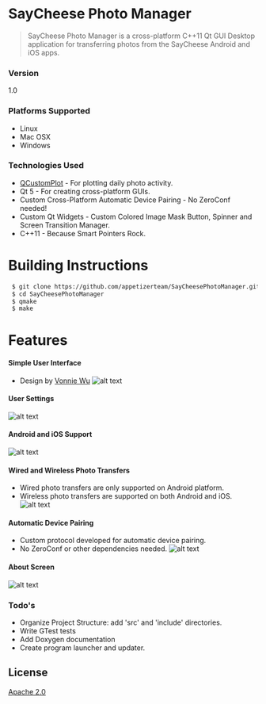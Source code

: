 # SayCheese Photo Manager

>SayCheese Photo Manager is a cross-platform C++11 Qt GUI Desktop application for transferring photos from the SayCheese Android and iOS apps.

### Version
1.0

### Platforms Supported
 - Linux
 - Mac OSX
 - Windows

### Technologies Used
 - [QCustomPlot] - For plotting daily photo activity.
 - Qt 5 - For creating cross-platform GUIs.
 - Custom Cross-Platform Automatic Device Pairing - No ZeroConf needed!
 - Custom Qt Widgets - Custom Colored Image Mask Button, Spinner and Screen Transition Manager.
 - C++11 - Because Smart Pointers Rock.

# Building Instructions
```sh
 $ git clone https://github.com/appetizerteam/SayCheesePhotoManager.git
 $ cd SayCheesePhotoManager
 $ qmake
 $ make
```

# Features
#### Simple User Interface
 - Design by [Vonnie Wu]
![alt text](https://github.com/jealas/AllProjectsMarkdownResources/blob/master/SayCheesePhotoManager/MainScreen.png "Main Screen")

#### User Settings
![alt text](https://github.com/jealas/AllProjectsMarkdownResources/blob/master/SayCheesePhotoManager/Settings.png "Settings")

#### Android and iOS Support
![alt text](https://github.com/jealas/AllProjectsMarkdownResources/blob/master/SayCheesePhotoManager/DeviceSelection.png "Device Selection")

#### Wired and Wireless Photo Transfers
 - Wired photo transfers are only supported on Android platform.
 - Wireless photo transfers are supported on both Android and iOS.
![alt text](https://github.com/jealas/AllProjectsMarkdownResources/blob/master/SayCheesePhotoManager/ConnectionType.png "Connection Type")

#### Automatic Device Pairing
 - Custom protocol developed for automatic device pairing.
 - No ZeroConf or other dependencies needed.
![alt text](https://github.com/jealas/AllProjectsMarkdownResources/blob/master/SayCheesePhotoManager/Searching.png "Device Selection")

#### About Screen
![alt text](https://github.com/jealas/AllProjectsMarkdownResources/blob/master/SayCheesePhotoManager/AboutScreen.png "Device Selection")



### Todo's

 - Organize Project Structure: add 'src' and 'include' directories.
 - Write GTest tests
 - Add Doxygen documentation
 - Create program launcher and updater.

License
----

[Apache 2.0]

[QCustomPlot]:http://www.qcustomplot.com/
[Apache 2.0]:http://www.apache.org/licenses/LICENSE-2.0
[Vonnie Wu]:https://github.com/vonniewu
